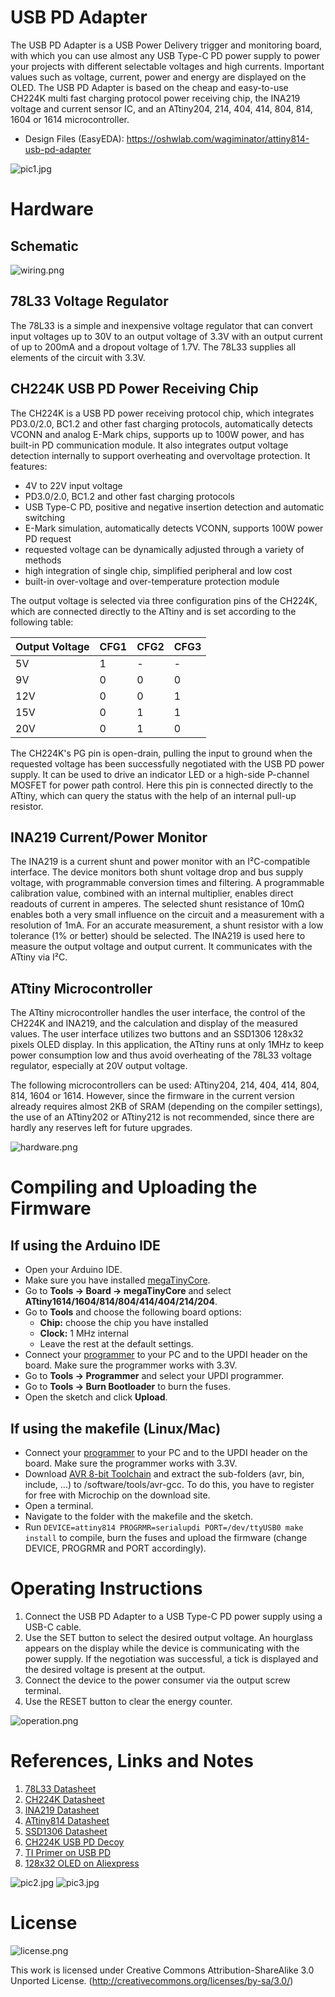 # USB PD Adapter
The USB PD Adapter is a USB Power Delivery trigger and monitoring board, with which you can use almost any USB Type-C PD power supply to power your projects with different selectable voltages and high currents. Important values such as voltage, current, power and energy are displayed on the OLED. The USB PD Adapter is based on the cheap and easy-to-use CH224K multi fast charging protocol power receiving chip, the INA219 voltage and current sensor IC, and an ATtiny204, 214, 404, 414, 804, 814, 1604 or 1614 microcontroller.

- Design Files (EasyEDA): https://oshwlab.com/wagiminator/attiny814-usb-pd-adapter

![pic1.jpg](https://raw.githubusercontent.com/wagiminator/ATtiny814-USB-PD-Adapter/master/documentation/USB_PD_Adapter_pic1.jpg)

# Hardware
## Schematic
![wiring.png](https://raw.githubusercontent.com/wagiminator/ATtiny814-USB-PD-Adapter/master/documentation/USB_PD_Adapter_wiring.png)

## 78L33 Voltage Regulator
The 78L33 is a simple and inexpensive voltage regulator that can convert input voltages up to 30V to an output voltage of 3.3V with an output current of up to 200mA and a dropout voltage of 1.7V. The 78L33 supplies all elements of the circuit with 3.3V.

## CH224K USB PD Power Receiving Chip
The CH224K is a USB PD power receiving protocol chip, which integrates PD3.0/2.0, BC1.2 and other fast charging protocols, automatically detects VCONN and analog E-Mark chips, supports up to 100W power, and has built-in PD communication module. It also integrates output voltage detection internally to support overheating and overvoltage protection. It features:

- 4V to 22V input voltage
- PD3.0/2.0, BC1.2 and other fast charging protocols
- USB Type-C PD, positive and negative insertion detection and automatic switching
- E-Mark simulation, automatically detects VCONN, supports 100W power PD request
- requested voltage can be dynamically adjusted through a variety of methods
- high integration of single chip, simplified peripheral and low cost
- built-in over-voltage and over-temperature protection module

The output voltage is selected via three configuration pins of the CH224K, which are connected directly to the ATtiny and is set according to the following table:

|Output Voltage|CFG1|CFG2|CFG3|
|-|-|-|-|
|5V|1|-|-|
|9V|0|0|0|
|12V|0|0|1|
|15V|0|1|1|
|20V|0|1|0|

The CH224K's PG pin is open-drain, pulling the input to ground when the requested voltage has been successfully negotiated with the USB PD power supply. It can be used to drive an indicator LED or a high-side P-channel MOSFET for power path control. Here this pin is connected directly to the ATtiny, which can query the status with the help of an internal pull-up resistor.

## INA219 Current/Power Monitor
The INA219 is a current shunt and power monitor with an I²C-compatible interface. The device monitors both shunt voltage drop and bus supply voltage, with programmable conversion times and filtering. A programmable calibration value, combined with an internal multiplier, enables direct readouts of current in amperes. The selected shunt resistance of 10mΩ enables both a very small influence on the circuit and a measurement with a resolution of 1mA. For an accurate measurement, a shunt resistor with a low tolerance (1% or better) should be selected. The INA219 is used here to measure the output voltage and output current. It communicates with the ATtiny via I²C.

## ATtiny Microcontroller
The ATtiny microcontroller handles the user interface, the control of the CH224K and INA219, and the calculation and display of the measured values. The user interface utilizes two buttons and an SSD1306 128x32 pixels OLED display. In this application, the ATtiny runs at only 1MHz to keep power consumption low and thus avoid overheating of the 78L33 voltage regulator, especially at 20V output voltage.

The following microcontrollers can be used: ATtiny204, 214, 404, 414, 804, 814, 1604 or 1614. However, since the firmware in the current version already requires almost 2KB of SRAM (depending on the compiler settings), the use of an ATtiny202 or ATtiny212 is not recommended, since there are hardly any reserves left for future upgrades.

![hardware.png](https://raw.githubusercontent.com/wagiminator/ATtiny814-USB-PD-Adapter/master/documentation/USB_PD_Adapter_hardware.png)

# Compiling and Uploading the Firmware
## If using the Arduino IDE
- Open your Arduino IDE.
- Make sure you have installed [megaTinyCore](https://github.com/SpenceKonde/megaTinyCore).
- Go to **Tools -> Board -> megaTinyCore** and select **ATtiny1614/1604/814/804/414/404/214/204**.
- Go to **Tools** and choose the following board options:
  - **Chip:**           choose the chip you have installed
  - **Clock:**          1 MHz internal
  - Leave the rest at the default settings.
- Connect your [programmer](https://github.com/wagiminator/AVR-Programmer) to your PC and to the UPDI header on the board. Make sure the programmer works with 3.3V.
- Go to **Tools -> Programmer** and select your UPDI programmer.
- Go to **Tools -> Burn Bootloader** to burn the fuses.
- Open the sketch and click **Upload**.

## If using the makefile (Linux/Mac)
- Connect your [programmer](https://github.com/wagiminator/AVR-Programmer) to your PC and to the UPDI header on the board. Make sure the programmer works with 3.3V.
- Download [AVR 8-bit Toolchain](https://www.microchip.com/mplab/avr-support/avr-and-arm-toolchains-c-compilers) and extract the sub-folders (avr, bin, include, ...) to /software/tools/avr-gcc. To do this, you have to register for free with Microchip on the download site.
- Open a terminal.
- Navigate to the folder with the makefile and the sketch.
- Run `DEVICE=attiny814 PROGRMR=serialupdi PORT=/dev/ttyUSB0 make install` to compile, burn the fuses and upload the firmware (change DEVICE, PROGRMR and PORT accordingly).

# Operating Instructions
1. Connect the USB PD Adapter to a USB Type-C PD power supply using a USB-C cable.
2. Use the SET button to select the desired output voltage. An hourglass appears on the display while the device is communicating with the power supply. If the negotiation was successful, a tick is displayed and the desired voltage is present at the output.
3. Connect the device to the power consumer via the output screw terminal.
4. Use the RESET button to clear the energy counter.

![operation.png](https://raw.githubusercontent.com/wagiminator/ATtiny814-USB-PD-Adapter/master/documentation/USB_PD_Adapter_operation.png)

# References, Links and Notes
1. [78L33 Datasheet](https://datasheet.lcsc.com/lcsc/2204181745_Shikues-78L33_C2999140.pdf)
2. [CH224K Datasheet](https://datasheet.lcsc.com/lcsc/2204251615_WCH-Jiangsu-Qin-Heng-CH224K_C970725.pdf)
3. [INA219 Datasheet](https://www.ti.com/lit/ds/symlink/ina219.pdf?ts=1662832146107)
4. [ATtiny814 Datasheet](https://ww1.microchip.com/downloads/aemDocuments/documents/MCU08/ProductDocuments/DataSheets/ATtiny417-814-816-817-DataSheet-DS40002288A.pdf)
5. [SSD1306 Datasheet](https://cdn-shop.adafruit.com/datasheets/SSD1306.pdf)
6. [CH224K USB PD Decoy](https://github.com/wagiminator/Power-Boards/tree/master/USB-PD_Decoy_CH224K)
7. [TI Primer on USB PD](https://www.ti.com/lit/wp/slyy109b/slyy109b.pdf)
8. [128x32 OLED on Aliexpress](http://aliexpress.com/wholesale?SearchText=128+32+0.91+oled)

![pic2.jpg](https://raw.githubusercontent.com/wagiminator/ATtiny814-USB-PD-Adapter/master/documentation/USB_PD_Adapter_pic2.jpg)
![pic3.jpg](https://raw.githubusercontent.com/wagiminator/ATtiny814-USB-PD-Adapter/master/documentation/USB_PD_Adapter_pic3.jpg)

# License
![license.png](https://i.creativecommons.org/l/by-sa/3.0/88x31.png)

This work is licensed under Creative Commons Attribution-ShareAlike 3.0 Unported License. 
(http://creativecommons.org/licenses/by-sa/3.0/)
